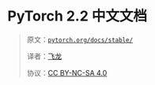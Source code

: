 # PyTorch 2.2 中文文档

> 原文：[`pytorch.org/docs/stable/`](https://pytorch.org/docs/stable/)
>
> 译者：[飞龙](https://github.com/wizardforcel)
>
> 协议：[CC BY-NC-SA 4.0](http://creativecommons.org/licenses/by-nc-sa/4.0/)

